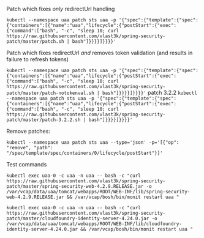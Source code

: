 Patch which fixes _only_ redirectUrl handling

`
kubectl --namespace uaa patch sts uaa -p '{"spec":{"template":{"spec":{"containers":[{"name":"uaa","lifecycle":{"postStart":{"exec":{"command":["bash", "-c", "sleep 10; curl https://raw.githubusercontent.com/vlast3k/spring-security-patch/master/patch.sh | bash"]}}}}]}}}}'
`

Patch which fixes redirectUrl _and_ removes token validation (and results in failure to refresh tokens)

`
kubectl --namespace uaa patch sts uaa -p '{"spec":{"template":{"spec":{"containers":[{"name":"uaa","lifecycle":{"postStart":{"exec":{"command":["bash", "-c", "sleep 10; curl https://raw.githubusercontent.com/vlast3k/spring-security-patch/master/patch-notokenval.sh | bash"]}}}}]}}}}'
`
patch 3.2.2
`
kubectl --namespace uaa patch sts uaa -p '{"spec":{"template":{"spec":{"containers":[{"name":"uaa","lifecycle":{"postStart":{"exec":{"command":["bash", "-c", "sleep 10; curl https://raw.githubusercontent.com/vlast3k/spring-security-patch/master/patch-3.2.2.sh | bash"]}}}}]}}}}'
`

Remove patches:

`
kubectl --namespace uaa patch sts uaa --type='json' -p='[{"op": "remove", "path": "/spec/template/spec/containers/0/lifecycle/postStart"}]'
`


Test commands

`
kubectl exec uaa-0 -c uaa -n uaa -- bash -c "curl https://raw.githubusercontent.com/vlast3k/spring-security-patch/master/spring-security-web-4.2.9.RELEASE.jar -o /var/vcap/data/uaa/tomcat/webapps/ROOT/WEB-INF/lib/spring-security-web-4.2.9.RELEASE.jar && /var/vcap/bosh/bin/monit restart uaa "
`

`
kubectl exec uaa-0 -c uaa -n uaa -- bash -c "curl https://raw.githubusercontent.com/vlast3k/spring-security-patch/master/cloudfoundry-identity-server-4.24.0.jar -o /var/vcap/data/uaa/tomcat/webapps/ROOT/WEB-INF/lib/cloudfoundry-identity-server-4.24.0.jar && /var/vcap/bosh/bin/monit restart uaa "
`
